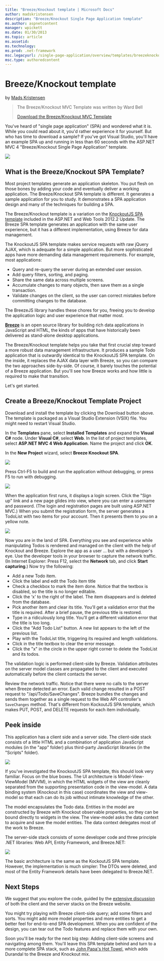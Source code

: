 ```yaml
---
title: "Breeze/Knockout template | Microsoft Docs"
author: madskristensen
description: "Breeze/Knockout Single Page Application template"
ms.author: aspnetcontent
manager: wpickett
ms.date: 01/30/2013
ms.topic: article
ms.assetid: 
ms.technology: 
ms.prod: .net-framework
msc.legacyurl: /single-page-application/overview/templates/breezeknockout-template
msc.type: authoredcontent
---
```

Breeze/Knockout template
====================
by [Mads Kristensen](https://github.com/madskristensen)

> The Breeze/Knockout MVC Template was written by Ward Bell
> 
> [Download the Breeze/Knockout MVC Template](https://go.microsoft.com/fwlink/?LinkId=282649)


You've heard of "single page application" (SPA) and wondered what it is. While you could read about it, you'd rather experience it for yourself. But who has time to download a sample? If you've got Visual Studio, you'll have an example SPA up and running in less than 60 seconds with the ASP.NET MVC 4 "Breeze/Knockout Single Page Application" template.

![](http://www.breezejs.com/sites/all/images/spa-template/ZephyrRunning.png)

## What is the Breeze/Knockout SPA Template?

Most project templates generate an application skeleton. You put flesh on those bones by adding your code and eventually deliver a working application. The Breeze/Knockout SPA template is different. It generates a sample application for you to study. It demonstrates a SPA application design and many of the techniques for building a SPA.

The Breeze/Knockout template is a variation on the [KnockoutJS SPA template](../introduction/knockoutjs-template.md) included in the ASP.NET and Web Tools 2012.2 Update. The Breeze SPA template generates an application with the same user experience, but it has a different implementation, using Breeze for data management.

The KnockoutJS SPA template makes service requests with raw jQuery AJAX, which is adequate for a simple application. But more sophisticated apps have more demanding data management requirements. For example, most applications:

- Query and re-query the server during an extended user session.
- Add query filters, sorting, and paging.
- Share the same data across multiple screens.
- Accumulate changes to many objects, then save them as a single transaction.
- Validate changes on the client, so the user can correct mistakes before committing changes to the database.

The BreezeJS library handles these chores for you, freeing you to develop the application logic and user experience that matter most.

[**Breeze**](http://www.breezejs.com/?utm_source=ms-spa) is an open source library for building rich data applications in JavaScript and HTML, the kinds of apps that have historically been delivered as stand-alone desktop applications.

The Breeze/Knockout template helps you take that first crucial step toward a more robust data management infrastructure. It produces a sample Todo application that is outwardly identical to the KnockoutJS SPA template. On the inside, it replaces the AJAX data layer with Breeze, so you can compare the two approaches side-by-side. Of course, it barely touches the potential of a Breeze application. But you'll see how Breeze works and how little is required to make that transition.

Let's get started.

## Create a Breeze/Knockout Template Project

Download and install the template by clicking the Download button above. The template is packaged as a Visual Studio Extension (VSIX) file. You might need to restart Visual Studio.

In the **Templates** pane, select **Installed Templates** and expand the **Visual C#** node. Under **Visual C#**, select **Web**. In the list of project templates, select **ASP.NET MVC 4 Web Application**. Name the project and click **OK**.

In the **New Project** wizard, select **Breeze Knockout SPA**.

![](http://www.breezejs.com/sites/all/images/spa-template/SelectBreezeKOSpaTemplate.png)

Press Ctrl-F5 to build and run the application without debugging, or press F5 to run with debugging.

![](http://www.breezejs.com/sites/all/images/spa-template/ZephyrRunning.png)

When the application first runs, it displays a login screen. Click the "Sign up" link and a new page glides into view, where you can enter a username and password. (The login and registration pages are built using ASP.NET MVC.) When you submit the registration form, the server generates a TodoList with two items for your account. Then it presents them to you on a yellow note.

![](http://www.breezejs.com/sites/all/images/spa-template/TodoList.png)

Now you are in the land of SPA. Everything you see and experience while manipulating Todos is rendered and managed on the client with the help of Knockout and Breeze. Explore the app as a user … but with a developer's eye. Use the developer tools in your browser to capture the network traffic. (In Internet Explorer: Press F12, select the **Network** tab, and click **Start capturing**.) Now try the following:

- Add a new Todo item.
- Click the label and edit the Todo item title
- Check a checkbox to mark the item done. Notice that the textbox is disabled, so the title is no longer editable.
- Click the ‘x' to the right of the label. The item disappears and is deleted from the database.
- Pick another item and clear its title. You'll get a validation error that the title is required. After a brief pause, the previous title is restored.
- Type in a ridiculously long title. You'll get a different validation error that the title is too long.
- Click the "Add Todo List" button. A new list appears to the left of the previous list.
- Play with the TodoList title, triggering its required and length validations.
- Click in the title textbox to clear the error message.
- Click the "x" in the circle in the upper right corner to delete the TodoList and its todos.

The validation logic is performed client-side by Breeze. Validation attributes on the server model classes are propagated to the client and executed automatically before the client contacts the server.

Review the network traffic. Notice that there were no calls to the server when Breeze detected an error. Each valid change resulted in a POST request to "/api/Todo/SaveChanges". Breeze bundles the changes and sends them together as a single request to the Web API controller's `SaveChanges` method. That's different from KockoutJS SPA template, which makes PUT, POST, and DELETE requests for each item individually.

## Peek inside

This application has a client side and a server side. The client-side stack consists of a little HTML and a combination of application JavaScript modules (in the "app" folder) plus third-party JavaScript libraries (in the "Scripts" folder).

![](http://www.breezejs.com/sites/all/images/spa-template/ClientArchitecture.png)

If you've investigated the KnockoutJS SPA template, this should look very familiar. Focus on the blue boxes. The UI architecture is Model-View-ViewModel (MVVM), in which the HTML widgets of the view are cleanly separated from the supporting presentation code in the view-model. A data binding system (Knockout in this case) coordinates the view and view-model so that each can do its job without intimate knowledge of the other.

The model encapsulates the Todo data. Entities in the model are constructed by Breeze with Knockout observable properties, so they can be bound directly to widgets in the view. The view-model asks the data context to acquire and save the model entities. The data context delegates most of the work to Breeze.

The server-side stack consists of some developer code and three principle .NET libraries: Web API, Entity Framework, and Breeze.NET:

![](http://www.breezejs.com/sites/all/images/spa-template/ServerArchitecture.png)

The basic architecture is the same as the KockoutJS SPA template. However, the implementation is much simpler: The DTOs were deleted, and most of the Entity Framework details have been delegated to Breeze.NET.

## Next Steps

We suggest that you explore the code, guided by the [extensive discussion](http://www.breezejs.com/spa-template?utm_source=ms-spa) of both the client and the server stacks on the Breeze website.

You might try playing with Breeze client-side query; add some filters and sorts. You might add more model properties and more entities to get a better feel for end-to-end SPA development. When you are confident of the design, you can tear out the Todo features and replace them with your own.

Soon you'll be ready for the next big step: Adding client-side screens and navigating among them. You'll leave this SPA template behind and turn to a more complete SPA stack, such as [John Papa's Hot Towel](https://github.com/johnpapa/HotTowel#readme "Hot Towel"), which adds Durandal to the Breeze and Knockout mix.